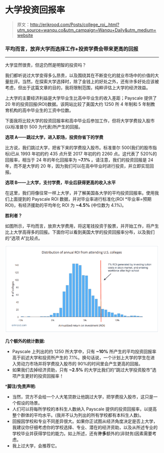 # 大学投资回报率

> 原文：<http://erikrood.com/Posts/college_roi_.html?utm_source=wanqu.co&utm_campaign=Wanqu+Daily&utm_medium=website>

### 平均而言，放弃大学而选择工作+投资学费会带来更高的回报

* * *

大学显然很贵，但这仍然是明智的投资吗？

我们都听说过大学变得多么昂贵，以及围绕其在不断变化的就业市场中的价值的大量批评。当然，在探索大学选择时，除了金钱上的好处之外，还有许多好处应该被考虑，但出于这篇文章的目的，我将限制范围，纯粹评估上大学的经济效益。

上大学的主要经济利益是大学毕业生比高中毕业生的收入差距；Payscale 提供了 20 年的投资回报(ROI)数据。该网站比较了美国大约 1250 所 4 年制和 5 年制教育机构的高中毕业生的工资中位数。

下面我将比较大学的投资回报率和高中毕业后参加工作，但将大学学费投入股市(以标准普尔 500 为代表)所产生的回报。

**选项 A——跳过大学，进入职场，投资你省下的学费**

比方说，我们跳过大学，把省下来的学费投入股市。标准普尔 500(我们的股市指标)已从 1993 年初的约 435 点升至 2017 年初的约 2260 点。这代表了 520%的回报率，相当于 24 年的年化回报率为 **~7.1%** 。请注意，我们的投资回报是 24 年，而不是大学的 20 年，因为我们可以在高中毕业时进行投资，并立即实现回报。

**选项 B——上大学，支付学费，毕业后获得更高的收入水平**

在这里，我们将像往常一样上大学，并了解美国各大学的平均投资回报率。使用我们上面提到的 Payscale ROI 数据，并对毕业率进行标准化(ROI *毕业率=预期 ROI)，有经济援助的平均年化 ROI 为 **~4.5%** (中位数为 4.1%)。

**胜利者？**

如图所示，平均而言，放弃大学费用，将这笔钱投资于股票，并开始工作，将产生比上大学高得多的回报。下面你可以看到美国大学的投资回报率分布，以及我们的“选项 A”比较点。

[![College ROI](img/8b862d637d60dbfc0be52dc944f36c42.png)](http://www.erikrood.com/Posts/College_roi_histogram.png)

**几个额外的统计数据:**

*   Payscale 上列出的约 1250 所大学中，只有 **~10%** 所产生的平均投资回报率高于前述大学和投资所产生的 7.1%。换句话说，一个计划上大学的学生在进入劳动力市场并将学费投入股市的 90%的时间里会产生更高的回报。
*   如果我们去掉经济资助，只有 **~2.5%** 的大学比我们的“跳过大学投资股市”选项产生更好的投资回报率！

***脚注/免责声明:**

*   当然，贷方不会给一个人大笔贷款让他跳过大学，把学费投入股市，这只是一个假设的场景。
*   人们可以将每所学校的本科生人数纳入 Payscale 提供的投资回报率，以提高整个群体的平均水平。(我并不认为列出的所有学校都有本科生人数)。
*   回报因学校和专业不同差异很大。如果你正试图从经济角度决定是否上大学，我建议你仔细考虑你的学校选择、专业、潜在的经济资助，以及从所述专业的学校毕业并获得学位的能力。如上所述，还有**许多**额外的(非财务)因素需要考虑。
*   我上过大学，会推荐它。